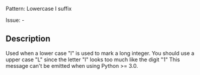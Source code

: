 Pattern: Lowercase l suffix

Issue: -

## Description

Used when a lower case "l" is used to mark a long integer. You should use a upper case "L" since the letter "l" looks too much like the digit "1" This message can't be emitted when using Python >= 3.0.